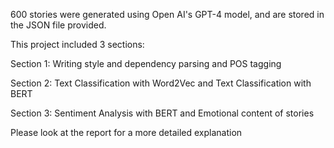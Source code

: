 600 stories were generated using Open AI's GPT-4 model, and are stored in the JSON file provided.

This project included 3 sections:

Section 1: Writing style and dependency parsing and POS tagging

Section 2: Text Classification with Word2Vec and Text Classification with BERT

Section 3: Sentiment Analysis with BERT and Emotional content of stories

Please look at the report for a more detailed explanation
